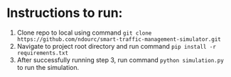 # Instructions to run:

1. Clone repo to local using command `git clone https://github.com/ndourc/smart-traffic-management-simulator.git`
2. Navigate to project root directory and run command `pip install -r requirements.txt`
3. After successfully running step 3, run command `python simulation.py` to run the simulation.
